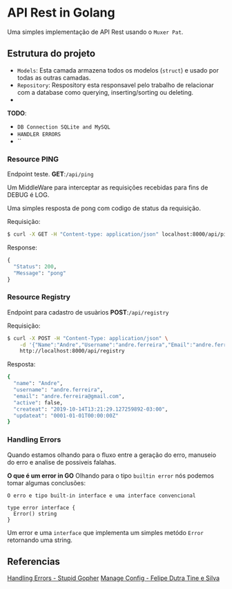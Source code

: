 # API Rest in Golang

Uma simples implementação de API Rest usando o `Muxer Pat`.

## Estrutura do projeto

* `Models`: Esta camada armazena todos os modelos (`struct`) e usado por todas as outras camadas.
* `Repository`: Respository esta responsavel pelo trabalho de relacionar com a database como querying, inserting/sorting ou deleting.
* 

__TODO__:
* `DB Connection SQLite and MySQL` 
* `HANDLER ERRORS`
* ``
 
### Resource PING

Endpoint teste.
__GET__:`/api/ping`

Um MiddleWare para interceptar as requisições recebidas para fins de DEBUG é LOG.

Uma simples resposta de pong com codigo de status da requisição.

Requisição:
```bash
$ curl -X GET -H "Content-type: application/json" localhost:8000/api/ping
```
Response:
```python
{
  "Status": 200,
  "Message": "pong"
}
```

### Resource Registry

Endpoint para cadastro de usuàrios
__POST__:`/api/registry`

Requisição:
```bash
$ curl -X POST -H "Content-Type: application/json" \
	-d '{"Name":"Andre","Username":"andre.ferreira","Email":"andre.ferreira@gmail.com","Password":"asdf12j3h4k1j"}' \
	http://localhost:8000/api/registry
```

Resposta:
```bash
{
  "name": "Andre",
  "username": "andre.ferreira",
  "email": "andre.ferreira@gmail.com",
  "active": false,
  "createat": "2019-10-14T13:21:29.127259892-03:00",
  "updateat": "0001-01-01T00:00:00Z"
}
```

### Handling Errors

Quando estamos olhando para o fluxo entre a geração do erro, manuseio do erro e analise de possiveis falahas.

__O que é um error in GO__
Olhando para o tipo `builtin error` nós podemos tomar algumas conclusões:

`O erro e tipo built-in interface e uma interface convencional`
```
type error interface {
  Error() string
}
```

Um error e uma `interface` que implementa um simples metódo `Error` retornando uma string.



## Referencias
[Handling Errors - Stupid Gopher](https://medium.com/hackernoon/golang-handling-errors-gracefully-8e27f1db729f)
[Manage Config - Felipe Dutra Tine e Silva](https://medium.com/@felipedutratine/manage-config-in-golang-to-get-variables-from-file-and-env-variables-33d876887152)